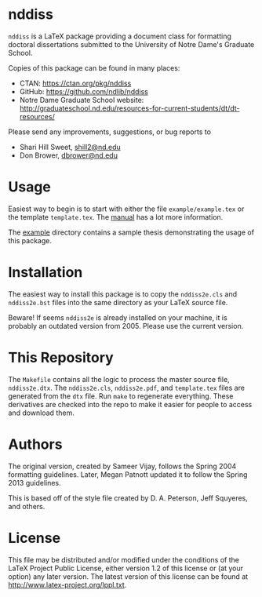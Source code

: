 nddiss
======

`nddiss` is a LaTeX package providing a document class for formatting doctoral
dissertations submitted to the University of Notre Dame's Graduate School.

Copies of this package can be found in many places:

 * CTAN: https://ctan.org/pkg/nddiss
 * GitHub: https://github.com/ndlib/nddiss
 * Notre Dame Graduate School website: http://graduateschool.nd.edu/resources-for-current-students/dt/dt-resources/

Please send any improvements, suggestions, or bug reports to

 * Shari Hill Sweet, shill2@nd.edu
 * Don Brower, dbrower@nd.edu


# Usage

Easiest way to begin is to start with either the file `example/example.tex` or the template `template.tex`.
The [manual](nddiss2e.pdf) has a lot more information.

The [example](example) directory contains a sample thesis demonstrating the usage of this package.

[comment]: # (The files are the same as in the `sample_ndthesis.tar.gz` distribution by Jeff Squyeres)
[comment]: # (and D. A. Peterson, but modified for the nddiss2e class.)


# Installation

The easiest way to install this package is to copy the `nddiss2e.cls` and
`nddiss2e.bst` files into the same directory as your LaTeX source file.

Beware! If seems `nddiss2e` is already installed on your machine, it is
probably an outdated version from 2005. Please use the current version.


# This Repository

The `Makefile` contains all the logic to process the master source file, `nddiss2e.dtx`.
The `nddiss2e.cls`, `nddiss2e.pdf`, and `template.tex` files are generated from the `dtx` file.
Run `make` to regenerate everything.
These derivatives are checked into the repo to make it easier for people to access and download them.


# Authors

The original version, created by Sameer Vijay, follows the Spring 2004 formatting guidelines.
Later, Megan Patnott updated it to follow the Spring 2013 guidelines.

This is based off of the style file created by D. A. Peterson, Jeff Squyeres, and others.


# License

This file may be distributed and/or modified under the conditions of the LaTeX
Project Public License, either version 1.2 of this license or (at your option)
any later version. The latest version of this license can be found at http://www.latex-project.org/lppl.txt.
